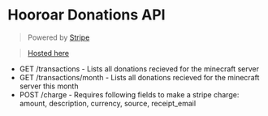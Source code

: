 # Hooroar Donations API

> Powered by [Stripe](https://stripe.com)

> [Hosted here](https://api.jajjferris.com/hdDonations)

* GET /transactions - Lists all donations recieved for the minecraft server
* GET /transactions/month - Lists all donations recieved for the minecraft server this month
* POST /charge - Requires following fields to make a stripe charge: amount, description, currency, source, receipt_email
